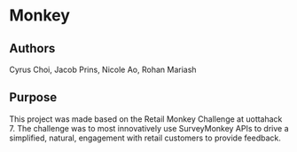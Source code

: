 # Monkey
## Authors 
Cyrus Choi, Jacob Prins, Nicole Ao, Rohan Mariash

## Purpose
This project was made based on the Retail Monkey Challenge at uottahack 7. The challenge was to most innovatively use SurveyMonkey APIs to drive a simplified, natural, engagement with retail customers to provide feedback. 